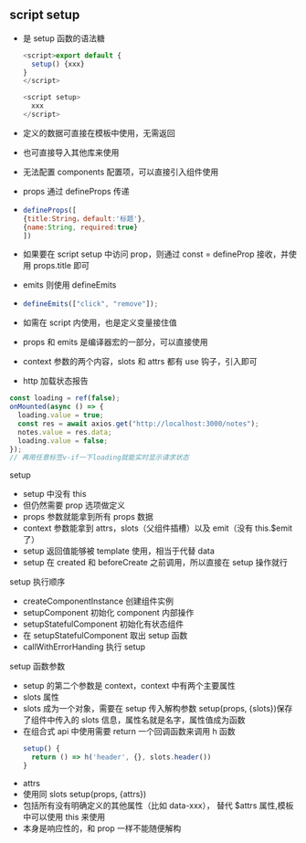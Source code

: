 ## script setup

- 是 setup 函数的语法糖

  ```javascript
  <script>export default {
    setup() {xxx}
  }
  </script>

  <script setup>
    xxx
  </script>
  ```

- 定义的数据可直接在模板中使用，无需返回
- 也可直接导入其他库来使用
- 无法配置 components 配置项，可以直接引入组件使用
- props 通过 defineProps 传递
- ```javascript
  defineProps([
  {title:String，default:'标题'},
  {name:String, required:true}
  ])
  ```
- 如果要在 script setup 中访问 prop，则通过 const = defineProp 接收，并使用 props.title 即可

- emits 则使用 defineEmits
- ```javascript
  defineEmits(["click", "remove"]);
  ```
- 如需在 script 内使用，也是定义变量接住值
- props 和 emits 是编译器宏的一部分，可以直接使用

- context 参数的两个内容，slots 和 attrs 都有 use 钩子，引入即可

- http 加载状态报告

```javascript
const loading = ref(false);
onMounted(async () => {
  loading.value = true;
  const res = await axios.get("http://localhost:3000/notes");
  notes.value = res.data;
  loading.value = false;
});
// 再用任意标签v-if一下loading就能实时显示请求状态
```

setup

- setup 中没有 this
- 但仍然需要 prop 选项做定义
- props 参数就能拿到所有 props 数据
- context 参数能拿到 attrs，slots（父组件插槽）以及 emit（没有 this.$emit 了）
- setup 返回值能够被 template 使用，相当于代替 data
- setup 在 created 和 beforeCreate 之前调用，所以直接在 setup 操作就行

setup 执行顺序

- createComponentInstance 创建组件实例
- setupComponent 初始化 component 内部操作
- setupStatefulComponent 初始化有状态组件
- 在 setupStatefulComponent 取出 setup 函数
- callWithErrorHanding 执行 setup

setup 函数参数

- setup 的第二个参数是 context，context 中有两个主要属性
- slots 属性
- slots 成为一个对象，需要在 setup 传入解构参数 setup(props, {slots})保存了组件中传入的 slots 信息，属性名就是名字，属性值成为函数
- 在组合式 api 中使用需要 return 一个回调函数来调用 h 函数
  ```javascript
  setup() {
    return () => h('header', {}, slots.header())
  }
  ```
- attrs
- 使用同 slots setup(props, {attrs})
- 包括所有没有明确定义的其他属性（比如 data-xxx）， 替代 $attrs 属性,模板中可以使用 this 来使用
- 本身是响应性的，和 prop 一样不能随便解构
